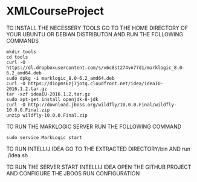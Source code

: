 # XMLCourseProject

TO INSTALL THE NECESSERY TOOLS GO TO THE HOME DIRECTORY OF YOUR UBUNTU OR DEBIAN DISTRIBUTON AND RUN THE FOLLOWING COMMANDS

```shell
mkdir tools
cd tools
curl -O https://dl.dropboxusercontent.com/s/v6c8st274vn77d1/marklogic_8.0-6.2_amd64.deb
sudo dpkg -i marklogic_8.0-6.2_amd64.deb
curl -O https://d1opms6zj7jotq.cloudfront.net/idea/ideaIU-2016.1.2.tar.gz
tar -xzf ideaIU-2016.1.2.tar.gz
sudo apt-get install openjdk-8-jdk
curl -O http://download.jboss.org/wildfly/10.0.0.Final/wildfly-10.0.0.Final.zip
unzip wildfly-10.0.0.Final.zip
```

TO RUN THE MARKLOGIC SERVER RUN THE FOLLOWING COMMAND

```shell
sudo service MarkLogic start
```

TO RUN INTELLIJ IDEA GO TO THE EXTRACTED DIRECTORY/bin AND run ./idea.sh

TO RUN THE SERVER START INTELLIJ IDEA OPEN THE GITHUB PROJECT AND CONFIGURE THE JBOOS RUN CONFIGURATION
